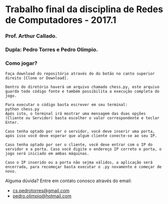 # Trabalho final da disciplina de Redes de Computadores - 2017.1
### Prof. Arthur Callado.
### Dupla: Pedro Torres e Pedro Olímpio.

### Como jogar?

```
Faça download do repositório através do do botão no canto superior direito [Clone or Download].

Dentro do diretório haverá um arquivo chamado chess.py, este arquivo guarda todo código fonte e também possibilita a execução completa do jogo.

Para executar o código basta escrever em seu terminal:
python chess.py
Após isto, o terminal irá mostrar uma mensagem das duas opções (Cliente ou Servidor) basta escolher o valor correspondente e teclar Enter.

Caso tenha optado por ser o servidor, você deve inserir uma porta, após isso você deve esperar que algum cliente conecte-se ao seu IP.

Caso tenha optado por ser o cliente, você deve entrar com o IP do servidor e a porta. Caso você digite o endereço IP correto e porta, o jogo será iniciado em ambas máquinas.

Caso o IP inserido ou a porta não sejma válidos, a aplicação será encerrada, para recomeçar basta executar o .py novamente e começar de novo.
```

Alguma dúvida? Entre em contato conosco através do email: 
- cs.pedrotorres@gmail.com
- pedro.olimpio@hotmail.com